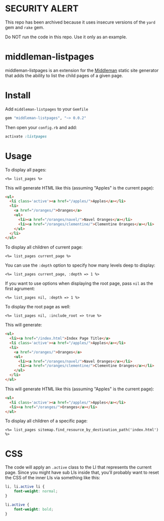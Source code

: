 # SECURITY ALERT

This repo has been archived because it uses insecure versions of the `yard` gem and `rake` gem.

Do NOT run the code in this repo. Use it only as an example.

# middleman-listpages

middleman-listpages is an extension for the [Middleman](http://middlemanapp.com) static site generator that adds the
ability to list the child pages of a given page.

# Install

Add `middleman-listpages` to your `Gemfile`
```ruby
gem "middleman-listpages", "~> 0.0.2"
```

Then open your `config.rb` and add:
```ruby
activate :listpages
```
# Usage

To display all pages:
```erb
<%= list_pages %>
```

This will generate HTML like this (assuming "Apples" is the current page):
```html
<ul>
  <li class='active'><a href="/apples/">Apples</a></li>
  <li>
    <a href="/oranges/">Oranges</a>
    <ul>
      <li><a href="/oranges/navel/">Navel Oranges</a></li>
      <li><a href="/oranges/clementine/">Clementine Oranges</a></li>
    </ul>
  </li>
</ul>
```

To display all children of current page:
```erb
<%= list_pages current_page %>
```

You can use the `:depth` option to specify how many levels deep to display:
```erb
<%= list_pages current_page, :depth => 1 %>
```

If you want to use options when displaying the root page, pass `nil` as the
first agrument:
```erb
<%= list_pages nil, :depth => 1 %>
```

To display the root page as well:
```erb
<%= list_pages nil, :include_root => true %>
```

This will generate:
```html
<ul>
  <li><a href="/index.html">Index Page Title</a>
  <li class='active'><a href="/apples/">Apples</a></li>
  <li>
    <a href="/oranges/">Oranges</a>
    <ul>
      <li><a href="/oranges/navel/">Navel Oranges</a></li>
      <li><a href="/oranges/clementine/">Clementine Oranges</a></li>
    </ul>
  </li>
</ul>
```

This will generate HTML like this (assuming "Apples" is the current page):
```html
<ul>
  <li class='active'><a href="/apples/">Apples</a></li>
  <li><a href="/oranges/">Oranges</a></li>
</ul>
```

To display all children of a specific page:
```erb
<%= list_pages sitemap.find_resource_by_destination_path('index.html') %>
```

# CSS

The code will apply an `.active` class to the LI that represents the current page.
Since you might have sub LIs inside that, you'll probably want to reset the CSS
of the inner LIs via something like this:

```css
li, li.active li {
    font-weight: normal;
}

li.active {
    font-weight: bold;
}
```
